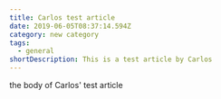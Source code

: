 ```yaml
---
title: Carlos test article
date: 2019-06-05T08:37:14.594Z
category: new category
tags:
  - general
shortDescription: This is a test article by Carlos
---
```

the body of Carlos' test article
